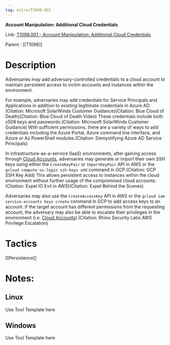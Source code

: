 ```yaml
---
tag: mitre/T1098.001
---
```


**Account Manipulation: Additional Cloud Credentials**

Link: [T1098.001 - Account Manipulation: Additional Cloud Credentials](https://attack.mitre.org/techniques/T1098/001)

Parent : [[T1098]]


# Description

Adversaries may add adversary-controlled credentials to a cloud account to maintain persistent access to victim accounts and instances within the environment.

For example, adversaries may add credentials for Service Principals and Applications in addition to existing legitimate credentials in Azure AD.(Citation: Microsoft SolarWinds Customer Guidance)(Citation: Blue Cloud of Death)(Citation: Blue Cloud of Death Video) These credentials include both x509 keys and passwords.(Citation: Microsoft SolarWinds Customer Guidance) With sufficient permissions, there are a variety of ways to add credentials including the Azure Portal, Azure command line interface, and Azure or Az PowerShell modules.(Citation: Demystifying Azure AD Service Principals)

In infrastructure-as-a-service (IaaS) environments, after gaining access through [Cloud Accounts](https://attack.mitre.org/techniques/T1078/004), adversaries may generate or import their own SSH keys using either the <code>CreateKeyPair</code> or <code>ImportKeyPair</code> API in AWS or the <code>gcloud compute os-login ssh-keys add</code> command in GCP.(Citation: GCP SSH Key Add) This allows persistent access to instances within the cloud environment without further usage of the compromised cloud accounts.(Citation: Expel IO Evil in AWS)(Citation: Expel Behind the Scenes)

Adversaries may also use the <code>CreateAccessKey</code> API in AWS or the <code>gcloud iam service-accounts keys create</code> command in GCP to add access keys to an account. If the target account has different permissions from the requesting account, the adversary may also be able to escalate their privileges in the environment (i.e. [Cloud Accounts](https://attack.mitre.org/techniques/T1078/004)).(Citation: Rhino Security Labs AWS Privilege Escalation)

# Tactics


[[Persistence]]


# Notes:

## Linux

Use Tool Template here

## Windows

Use Tool Template here
